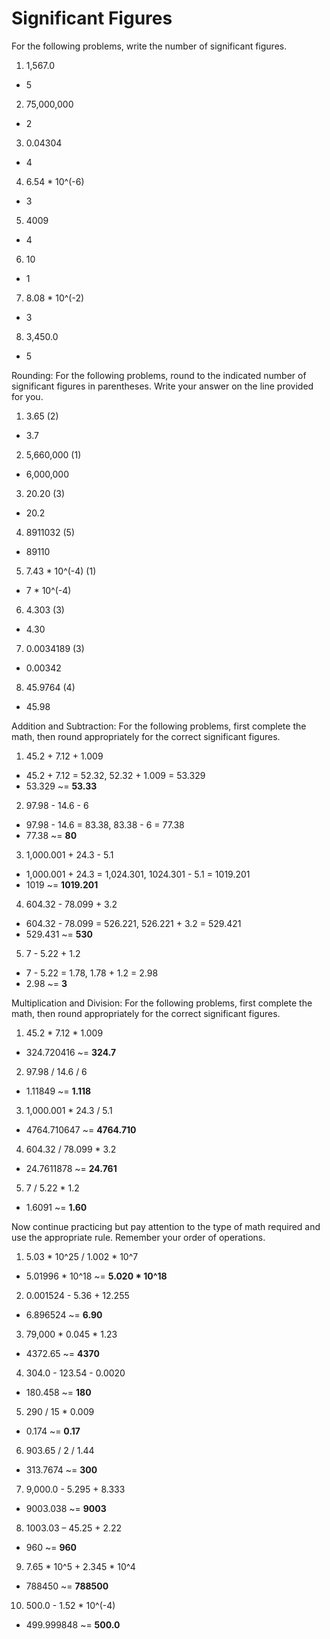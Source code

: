 # Significant Figures

For the following problems, write the number of significant figures.

1. 1,567.0
  * 5
2. 75,000,000
  * 2
3. 0.04304
  * 4
4. 6.54 * 10^(-6)
  * 3
5. 4009
  * 4
6. 10
  * 1
7. 8.08 * 10^(-2)
  * 3
8. 3,450.0
  * 5

Rounding: For the following problems, round to the indicated number of
significant figures in parentheses.  Write your answer on the line provided for
you.

1. 3.65 (2)
  * 3.7
2. 5,660,000 (1)
  * 6,000,000
3. 20.20 (3)
  * 20.2
4. 8911032 (5)
  * 89110
5. 7.43 * 10^(-4) (1)
  * 7 * 10^(-4)
6. 4.303 (3)
  * 4.30
7. 0.0034189 (3)
  * 0.00342
8. 45.9764 (4)
  * 45.98

Addition and Subtraction: For the following problems, first complete the math,
then round appropriately for the correct significant figures.

1. 45.2 + 7.12 + 1.009
  * 45.2 + 7.12 = 52.32, 52.32 + 1.009 = 53.329
  * 53.329 ~= **53.33**
2. 97.98 - 14.6 - 6
  * 97.98 - 14.6 = 83.38, 83.38 - 6 = 77.38
  * 77.38 ~= **80**
3. 1,000.001 + 24.3 - 5.1
  * 1,000.001 + 24.3 = 1,024.301, 1024.301 - 5.1 = 1019.201
  * 1019 ~= **1019.201**
4. 604.32 - 78.099 + 3.2
  * 604.32 - 78.099 = 526.221, 526.221 + 3.2 = 529.421
  * 529.431 ~= **530**
5. 7 - 5.22 + 1.2
  * 7 - 5.22 = 1.78, 1.78 + 1.2 = 2.98
  * 2.98 ~= **3**

Multiplication and Division: For the following problems, first complete the
math, then round appropriately for the correct significant figures.

1. 45.2 * 7.12 * 1.009
  * 324.720416 ~= **324.7**
2. 97.98 / 14.6 / 6
  * 1.11849 ~= **1.118**
3. 1,000.001 * 24.3 / 5.1
  * 4764.710647 ~= **4764.710**
4. 604.32 / 78.099 * 3.2
  * 24.7611878 ~= **24.761**
5. 7 / 5.22 * 1.2
  * 1.6091 ~= **1.60**

Now continue practicing but pay attention to the type of math required and use
the appropriate rule. Remember your order of operations.

1. 5.03 * 10^25 / 1.002 * 10^7
  * 5.01996 * 10^18 ~= **5.020 * 10^18**
2. 0.001524 - 5.36 + 12.255
  * 6.896524 ~= **6.90**
3. 79,000 * 0.045 * 1.23
  * 4372.65 ~= **4370**
4. 304.0 - 123.54 - 0.0020
  * 180.458 ~= **180**
5. 290 / 15 * 0.009
  * 0.174 ~= **0.17**
6. 903.65 / 2 / 1.44
  * 313.7674 ~= **300**
7. 9,000.0 - 5.295 + 8.333
  * 9003.038 ~= **9003**
8. 1003.03 – 45.25 + 2.22
  * 960 ~= **960**
9. 7.65 * 10^5 + 2.345 * 10^4
  * 788450 ~= **788500**
10. 500.0 - 1.52 * 10^(-4)
  * 499.999848 ~= **500.0**
